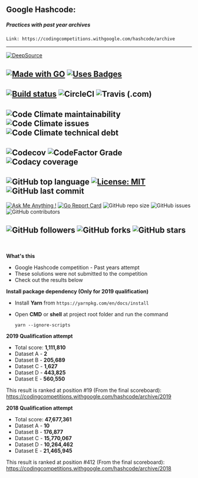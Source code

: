 ## Google Hashcode:
##### Practices with past year archives

`Link: https://codingcompetitions.withgoogle.com/hashcode/archive`

---
[![DeepSource](https://static.deepsource.io/deepsource-badge-light.svg)](https://deepsource.io/gh/ttimt/GoogleHashCode/?ref=repository-badge)

[![Made with GO](https://forthebadge.com/images/badges/made-with-go.svg)](https://golang.org/)
[![Uses Badges](https://forthebadge.com/images/badges/uses-badges.svg)](https://github.com/ttimt/urlshort-gophercises)
---
[![Build status](https://img.shields.io/appveyor/ci/ttimt/GoogleHashCode/master?style=for-the-badge&logo=appveyor)](https://ci.appveyor.com/project/ttimt/GoogleHashCode/branch/master)
![CircleCI](https://img.shields.io/circleci/build/github/ttimt/GoogleHashCode?style=for-the-badge&logo=circleci)
![Travis (.com)](https://img.shields.io/travis/com/ttimt/GoogleHashCode?style=for-the-badge&logo=travis)
---
![Code Climate maintainability](https://img.shields.io/codeclimate/maintainability/ttimt/GoogleHashCode?style=for-the-badge&logo=code-climate)
![Code Climate issues](https://img.shields.io/codeclimate/issues/ttimt/GoogleHashCode?style=for-the-badge&logo=code-climate)
![Code Climate technical debt](https://img.shields.io/codeclimate/tech-debt/ttimt/GoogleHashCode?style=for-the-badge&logo=code-climate)
---
![Codecov](https://img.shields.io/codecov/c/github/ttimt/GoogleHashcode?logo=codecov&style=for-the-badge)
![CodeFactor Grade](https://img.shields.io/codefactor/grade/github/ttimt/GoogleHashCode?style=for-the-badge&logo=codefactor)
![Codacy coverage](https://img.shields.io/codacy/grade/ea4f4daa8c1b4c1291bcbd5a7c1245ec?style=for-the-badge&logo=codacy)
---
![GitHub top language](https://img.shields.io/github/languages/top/ttimt/GoogleHashCode?style=for-the-badge&logo=go)
[![License: MIT](https://img.shields.io/badge/License-MIT-yellow.svg?style=for-the-badge)](https://opensource.org/licenses/MIT)
![GitHub last commit](https://img.shields.io/github/last-commit/ttimt/GoogleHashCode?style=for-the-badge)
---
[![Ask Me Anything !](https://img.shields.io/badge/Ask%20me-anything-1abc9c.svg)](https://linkedin.com/in/timothy0707/)
[![Go Report Card](https://goreportcard.com/badge/github.com/ttimt/GoogleHashCode)](https://goreportcard.com/report/github.com/ttimt/GoogleHashCode)
![GitHub repo size](https://img.shields.io/github/repo-size/ttimt/GoogleHashCode)
![GitHub issues](https://img.shields.io/github/issues/ttimt/GoogleHashCode)
![GitHub contributors](https://img.shields.io/github/contributors/ttimt/GoogleHashCode)

![GitHub followers](https://img.shields.io/github/followers/ttimt?label=Follow&style=social)
![GitHub forks](https://img.shields.io/github/forks/ttimt/GoogleHashCode?style=social)
![GitHub stars](https://img.shields.io/github/stars/ttimt/GoogleHashCode?style=social)
---
<br>

**What's this**
- Google Hashcode competition - Past years attempt
- These solutions were not submitted to the competition
- Check out the results below

**Install package dependency (Only for 2019 qualification)**
- Install **Yarn** from `https://yarnpkg.com/en/docs/install`
- Open **CMD** or **shell** at project root folder and run the command

    `yarn --ignore-scripts`
    
    
**2019 Qualification attempt**
 - Total score: **1,111,810**
 - Dataset A -  **2**
 - Dataset B -  **205,689**
 - Dataset C -  **1,627**
 - Dataset D -  **443,825**
 - Dataset E -  **560,550**
 
 This result is ranked at position #19 (From the final scoreboard):
 https://codingcompetitions.withgoogle.com/hashcode/archive/2019

**2018 Qualification attempt**
 - Total score: **47,677,361**
 - Dataset A -  **10**
 - Dataset B -  **176,877**
 - Dataset C -  **15,770,067**
 - Dataset D -  **10,264,462**
 - Dataset E -  **21,465,945**
 
  This result is ranked at position #412 (From the final scoreboard):
  https://codingcompetitions.withgoogle.com/hashcode/archive/2018